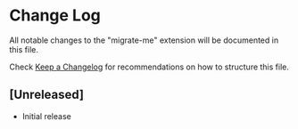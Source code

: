 # Change Log

All notable changes to the "migrate-me" extension will be documented in this file.

Check [Keep a Changelog](http://keepachangelog.com/) for recommendations on how to structure this file.

## [Unreleased]

- Initial release